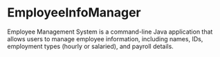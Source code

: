 # EmployeeInfoManager
Employee Management System is a command-line Java application that allows users to manage employee information, including names, IDs, employment types (hourly or salaried), and payroll details.
